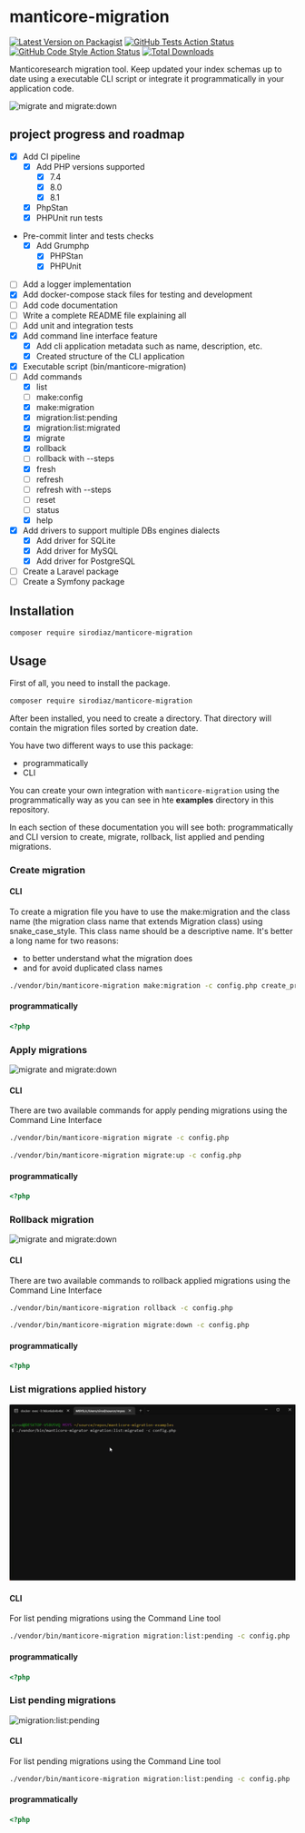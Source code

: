 # manticore-migration

[![Latest Version on Packagist](https://img.shields.io/packagist/v/sirodiaz/manticore-migration.svg?style=flat-square)](https://packagist.org/packages/SiroDiaz/manticore-migration)
[![GitHub Tests Action Status](https://img.shields.io/github/workflow/status/SiroDiaz/manticore-migration/tests?label=tests&style=flat-square)](https://github.com/SiroDiaz/manticore-migration/actions?query=workflow%3Atests+branch%3Amain)
[![GitHub Code Style Action Status](https://img.shields.io/github/workflow/status/SiroDiaz/manticore-migration/Check%20&%20fix%20styling?label=code%20style&style=flat-square)](https://github.com/SiroDiaz/manticore-migration/actions?query=workflow%3A"Check+%26+fix+styling"+branch%3Amain)
[![Total Downloads](https://img.shields.io/packagist/dt/SiroDiaz/manticore-migration.svg?style=flat-square)](https://packagist.org/packages/SiroDiaz/manticore-migration)

Manticoresearch migration tool. Keep updated your index schemas up to date using a executable CLI script or integrate it programmatically in your application code.

![migrate and migrate:down](./resources/migrate-migrate-down.gif)

## project progress and roadmap
  - [x] Add CI pipeline
    - [x] Add PHP versions supported
      - [x] 7.4
      - [x] 8.0
      - [x] 8.1
    - [x] PhpStan
    - [x] PHPUnit run tests
  - Pre-commit linter and tests checks
    - [x] Add Grumphp
      - [x] PHPStan
      - [x] PHPUnit
  - [ ] Add a logger implementation
  - [x] Add docker-compose stack files for testing and development
  - [ ] Add code documentation
  - [ ] Write a complete README file explaining all
  - [ ] Add unit and integration tests
  - [x] Add command line interface feature
    - [x] Add cli application metadata such as name, description, etc.
    - [x] Created structure of the CLI application
  - [x] Executable script (bin/manticore-migration)
  - [ ] Add commands
    - [x] list
    - [ ] make:config
    - [x] make:migration
    - [x] migration:list:pending
    - [x] migration:list:migrated
    - [x] migrate
    - [x] rollback
    - [ ] rollback with --steps
    - [x] fresh
    - [ ] refresh
    - [ ] refresh with --steps
    - [ ] reset
    - [ ] status
    - [x] help
  - [x] Add drivers to support multiple DBs engines dialects
    - [x] Add driver for SQLite
    - [x] Add driver for MySQL
    - [x] Add driver for PostgreSQL
  - [ ] Create a Laravel package
  - [ ] Create a Symfony package
## Installation

```sh
composer require sirodiaz/manticore-migration
```

## Usage
First of all, you need to install the package.

```sh
composer require sirodiaz/manticore-migration
```

After been installed, you need to create a directory.
That directory will contain the migration files sorted by creation date.

You have two different ways to use this package:

  - programmatically
  - CLI

You can create your own integration with `manticore-migration` using the programmatically way as you can see in hte **examples** directory in this repository.

In each section of these documentation you will see both: programmatically and CLI version to create, migrate, rollback, list applied and pending migrations.
### Create migration

#### CLI
To create a migration file you have to use the make:migration and the class name (the migration class name that extends Migration class) using
snake_case_style.
This class name should be a descriptive name. It's better a long name for two reasons:
  - to better understand what the migration does
  - and for avoid duplicated class names
```sh
./vendor/bin/manticore-migration make:migration -c config.php create_products_index
```

#### programmatically

```php
<?php

```


### Apply migrations
![migrate and migrate:down](./resources/migrate-migrate-down.gif)

#### CLI

There are two available commands for apply pending migrations using the Command Line Interface

```sh
./vendor/bin/manticore-migration migrate -c config.php
```

```sh
./vendor/bin/manticore-migration migrate:up -c config.php
```

#### programmatically

```php
<?php

```

### Rollback migration
![migrate and migrate:down](./resources/migrate-migrate-down.gif)

#### CLI

There are two available commands to rollback applied migrations using the Command Line Interface

```sh
./vendor/bin/manticore-migration rollback -c config.php
```

```sh
./vendor/bin/manticore-migration migrate:down -c config.php
```

#### programmatically

```php
<?php

```
### List migrations applied history
![migration:list:migrated](./resources/migration-list-migrated.gif)

#### CLI

For list pending migrations using the Command Line tool

```sh
./vendor/bin/manticore-migration migration:list:pending -c config.php
```
#### programmatically

```php
<?php

```

### List pending migrations
![migration:list:pending](./resources/migration-list-pending.gif)

#### CLI

For list pending migrations using the Command Line tool

```sh
./vendor/bin/manticore-migration migration:list:pending -c config.php
```
#### programmatically

```php
<?php

```
